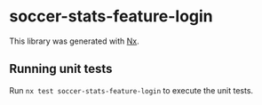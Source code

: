 # soccer-stats-feature-login

This library was generated with [Nx](https://nx.dev).

## Running unit tests

Run `nx test soccer-stats-feature-login` to execute the unit tests.
